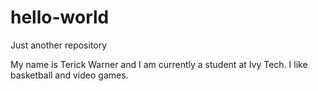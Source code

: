 # hello-world
Just another repository

My name is Terick Warner and I am currently a student at Ivy Tech. I like basketball and video games. 
